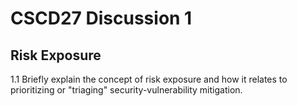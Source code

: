 # CSCD27 Discussion 1

## Risk Exposure

1.1 Briefly explain the concept of risk exposure and how it relates to prioritizing or "triaging" security-vulnerability mitigation.